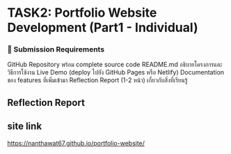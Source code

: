 # TASK2: Portfolio Website Development (Part1 - Individual)
### 📝 Submission Requirements
GitHub Repository พร้อม complete source code
README.md อธิบายโครงการและวิธีการใช้งาน
Live Demo (deploy ไปยัง GitHub Pages หรือ Netlify)
Documentation ของ features ที่เพิ่มเข้ามา
Reflection Report (1-2 หน้า) เกี่ยวกับสิ่งที่เรียนรู้


## Reflection Report


## site link
https://nanthawat67.github.io/portfolio-website/
